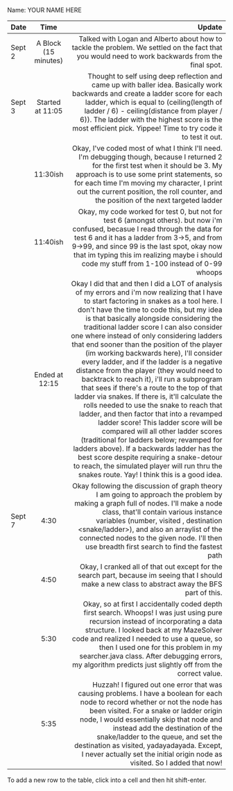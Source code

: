 Name: YOUR NAME HERE

| Date   |         Time         |                                                                                                                                                                                                                                                                                                                                                                                                                                                                                                                                                                                                                                                                                                                                                                                                                                                                                                                                                                                                                                                                                     Update |
|:-------|:--------------------:|-------------------------------------------------------------------------------------------------------------------------------------------------------------------------------------------------------------------------------------------------------------------------------------------------------------------------------------------------------------------------------------------------------------------------------------------------------------------------------------------------------------------------------------------------------------------------------------------------------------------------------------------------------------------------------------------------------------------------------------------------------------------------------------------------------------------------------------------------------------------------------------------------------------------------------------------------------------------------------------------------------------------------------------------------------------------------------------------:|
| Sept 2 | A Block (15 minutes) |                                                                                                                                                                                                                                                                                                                                                                                                                                                                                                                                                                                                                                                                                                                                                                                                                                                                                                                                           Talked with Logan and Alberto about how to tackle the problem. We settled on the fact that you would need to work backwards from the final spot. |
| Sept 3 |   Started at 11:05   |                                                                                                                                                                                                                                                                                                                                                                                                                                                                                                                                                                                                                                                                                                                                                   Thought to self using deep reflection and came up with baller idea. Basically work backwards and create a ladder score for each ladder, which is equal to (ceiling(length of ladder / 6) - ceiling(distance from player / 6)). The ladder with the highest score is the most efficient pick. Yippee! Time to try code it to test it out. |
|        |       11:30ish       |                                                                                                                                                                                                                                                                                                                                                                                                                                                                                                                                                                                                                                                                                                                                                                Okay, I've coded most of what I think I'll need. I'm debugging though, because I returned 2 for the first test when it should be 3. My approach is to use some print statements, so for each time I'm moving my character, I print out the current position, the roll counter, and the position of the next targeted ladder |
|        |       11:40ish       |                                                                                                                                                                                                                                                                                                                                                                                                                                                                                                                                                                                                                                                                                                                                                              Okay, my code worked for test 0, but not for test 6 (amongst others). but now i'm confused, becasue I read through the data for test 6 and it has a ladder from 3->5, and from 9->99, and since 99 is the last spot, okay now that im typing this im realizing maybe i should code my stuff from 1-100 instead of 0-99 whoops |
|        |    Ended at 12:15    | Okay I did that and then I did a LOT of analysis of my errors and i'm now realizing that I have to start factoring in snakes as a tool here. I don't have the time to code this, but my idea is that basically alongside considering the traditional ladder score I can also consider one where instead of only considering ladders that end sooner than the position of the player (im working backwards here), I'll consider every ladder, and if the ladder is a negative distance from the player (they would need to backtrack to reach it), i'll run a subprogram that sees if there's a route to the top of that ladder via snakes. If there is, it'll calculate the rolls needed to use the snake to reach that ladder, and then factor that into a revamped ladder score! This ladder score will be compared will all other ladder scores (traditional for ladders below; revamped for ladders above). If a backwards ladder has the best score despite requiring a snake-detour to reach, the simulated player will run thru the snakes route. Yay! I think this is a good idea. |
| Sept 7 |         4:30         |                                                                                                                                                                                                                                                                                                                                                                                                                                                                                                                                                                                                                                                                                                                     Okay following the discussion of graph theory I am going to approach the problem by making a graph full of nodes. I'll make a node class, that'll contain various instance variables (number, visited <bool>, destination <snake/ladder>), and also an arraylist of the connected nodes to the given node. I'll then use breadth first search to find the fastest path |
|        |         4:50         |                                                                                                                                                                                                                                                                                                                                                                                                                                                                                                                                                                                                                                                                                                                                                                                                                                                                                                                                        Okay, I cranked all of that out except for the search part, because im seeing that I should make a new class to abstract away the BFS part of this. |
|        |         5:30         |                                                                                                                                                                                                                                                                                                                                                                                                                                                                                                                                                                                                                                                                                                             Okay, so at first I accidentally coded depth first search. Whoops! I was just using pure recursion instead of incorporating a data structure. I looked back at my MazeSolver code and realized I needed to use a queue, so then I used one for this problem in my searcher.java class. After debugging errors, my algorithm predicts just slightly off from the correct value. |
|        |         5:35         |                                                                                                                                                                                                                                                                                                                                                                                                                                                                                                                                                                                                                                                              Huzzah! I figured out one error that was causing problems. I have a boolean for each node to record whether or not the node has been visited. For a snake or ladder origin node, I would essentially skip that node and instead add the destination of the snake/ladder to the queue, and set the destination as visited, yadayadayada. Except, I never actually set the initial origin node as visited. So I added that now! |


To add a new row to the table, click into a cell and then hit shift-enter.
